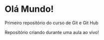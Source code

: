 # Olá Mundo!
 Primeiro repositório do curso de Git e Git Hub

 Repositório criando durante uma aula ao vivo!
